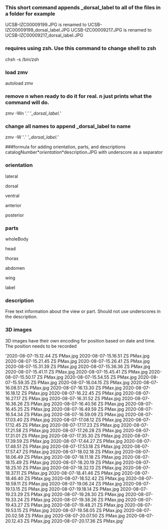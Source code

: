### This short command appends _dorsal_label to all of the files in a folder for example 

UCSB-IZC00009199.JPG is renamed to UCSB-IZC00009199_dorsal_label.JPG
UCSB-IZC00009217.JPG is renamed to UCSB-IZC00009217_dorsal_label.JPG

### requires using zsh. Use this command to change shell to zsh
chsh -s /bin/zsh

### load zmv
autoload zmv

### remove n when ready to do it for real. n just prints what the command will do.
zmv -Wn '*.*' '*_dorsal_label.*'

### change all names to append _dorsal_label to name
zmv -W '*.*' '*_dorsal_label.*'

###formula for adding orientation, parts, and descriptions
catalogNumber*_*orientation*_*description.JPG
with underscore as a separator

### orientation
lateral

dorsal

ventral

anterior

posterior

### parts
wholeBody

head

thorax

abdomen

wing

label

### description
Free text information about the view or part. Should not use underscores in the description.

### 3D images
3D images have their own encoding for position based on date and time. The position needs to be recorded

'2020-08-07-15.12.44 ZS PMax.jpg
2020-08-07-15.16.51 ZS PMax.jpg
2020-08-07-15.21.45 ZS PMax.jpg
2020-08-07-15.26.41 ZS PMax.jpg
2020-08-07-15.31.39 ZS PMax.jpg
2020-08-07-15.36.36 ZS PMax.jpg
2020-08-07-15.41.11 ZS PMax.jpg
2020-08-07-15.45.41 ZS PMax.jpg
2020-08-07-15.50.17 ZS PMax.jpg
2020-08-07-15.54.55 ZS PMax.jpg
2020-08-07-15.59.35 ZS PMax.jpg
2020-08-07-16.04.15 ZS PMax.jpg
2020-08-07-16.08.51 ZS PMax.jpg
2020-08-07-16.13.30 ZS PMax.jpg
2020-08-07-16.18.12 ZS PMax.jpg
2020-08-07-16.22.45 ZS PMax.jpg
2020-08-07-16.27.17 ZS PMax.jpg
2020-08-07-16.31.52 ZS PMax.jpg
2020-08-07-16.36.26 ZS PMax.jpg
2020-08-07-16.40.56 ZS PMax.jpg
2020-08-07-16.45.25 ZS PMax.jpg
2020-08-07-16.49.59 ZS PMax.jpg
2020-08-07-16.54.34 ZS PMax.jpg
2020-08-07-16.59.09 ZS PMax.jpg
2020-08-07-17.03.40 ZS PMax.jpg
2020-08-07-17.08.12 ZS PMax.jpg
2020-08-07-17.12.45 ZS PMax.jpg
2020-08-07-17.17.23 ZS PMax.jpg
2020-08-07-17.21.58 ZS PMax.jpg
2020-08-07-17.26.28 ZS PMax.jpg
2020-08-07-17.31.01 ZS PMax.jpg
2020-08-07-17.35.30 ZS PMax.jpg
2020-08-07-17.39.59 ZS PMax.jpg
2020-08-07-17.44.27 ZS PMax.jpg
2020-08-07-17.48.51 ZS PMax.jpg
2020-08-07-17.53.18 ZS PMax.jpg
2020-08-07-17.57.47 ZS PMax.jpg
2020-08-07-18.02.18 ZS PMax.jpg
2020-08-07-18.06.49 ZS PMax.jpg
2020-08-07-18.11.18 ZS PMax.jpg
2020-08-07-18.15.49 ZS PMax.jpg
2020-08-07-18.20.19 ZS PMax.jpg
2020-08-07-18.25.10 ZS PMax.jpg
2020-08-07-18.32.13 ZS PMax.jpg
2020-08-07-18.37.11 ZS PMax.jpg
2020-08-07-18.41.46 ZS PMax.jpg
2020-08-07-18.46.40 ZS PMax.jpg
2020-08-07-18.52.42 ZS PMax.jpg
2020-08-07-18.59.11 ZS PMax.jpg
2020-08-07-19.06.24 ZS PMax.jpg
2020-08-07-19.13.15 ZS PMax.jpg
2020-08-07-19.18.14 ZS PMax.jpg
2020-08-07-19.23.29 ZS PMax.jpg
2020-08-07-19.28.30 ZS PMax.jpg
2020-08-07-19.33.24 ZS PMax.jpg
2020-08-07-19.38.26 ZS PMax.jpg
2020-08-07-19.43.27 ZS PMax.jpg
2020-08-07-19.48.21 ZS PMax.jpg
2020-08-07-19.53.15 ZS PMax.jpg
2020-08-07-19.58.05 ZS PMax.jpg
2020-08-07-20.02.58 ZS PMax.jpg
2020-08-07-20.07.50 ZS PMax.jpg
2020-08-07-20.12.43 ZS PMax.jpg
2020-08-07-20.17.36 ZS PMax.jpg'

